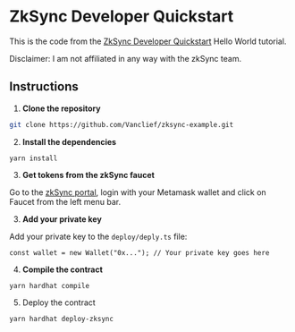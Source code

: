 # ZkSync Developer Quickstart

This is the code from the [ZkSync Developer Quickstart](https://v2-docs.zksync.io/dev/guide/quickstart.html) Hello World tutorial. 

Disclaimer: I am not affiliated in any way with the zkSync team.


## Instructions

1. **Clone the repository**

```bash
git clone https://github.com/Vanclief/zksync-example.git 
```

2. **Install the dependencies**

`yarn install`

3. **Get tokens from the zkSync faucet**

Go to the [zkSync portal](https://portal.zksync.io/), login with your Metamask wallet and click on Faucet from the left menu bar.



3. **Add your private key**

Add your private key to the `deploy/deply.ts` file:

`const wallet = new Wallet("0x..."); // Your private key goes here`


4. **Compile the contract**

`yarn hardhat compile`


5. Deploy the contract

`yarn hardhat deploy-zksync`

